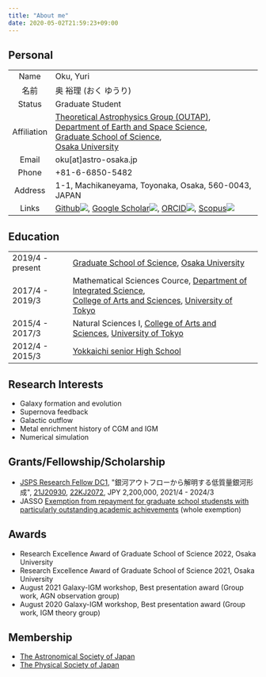 ```yaml
---
title: "About me"
date: 2020-05-02T21:59:23+09:00
---
```


## Personal

| | |
|:-----------:|:-----------|
|Name | Oku, Yuri|
|名前| 奥 裕理 (おく ゆうり)|
|Status | Graduate Student|
|Affiliation | [Theoretical Astrophysics Group (OUTAP)](https://astro-osaka.jp/OUTAP/index.html), <br>[Department of Earth and Space Science](http://www.ess.sci.osaka-u.ac.jp/index.html), <br>[Graduate School of Science](https://www.sci.osaka-u.ac.jp/ja/), <br>[Osaka University](https://www.osaka-u.ac.jp/ja)|
|Email | oku[at]astro-osaka.jp|
|Phone | +81-6-6850-5482|
|Address| 1-1, Machikaneyama, Toyonaka, Osaka, 560-0043, JAPAN|
  |Links | [<span class="icon">Github</span><img class="icon" src="icon/github.svg">](https://github.com/YuriOku), [<span class="icon">Google Scholar</span><img class="icon" src="icon/google-scholar.svg">](https://scholar.google.co.jp/citations?user=Gf8vm28AAAAJ&hl=ja), [<span class="icon">ORCID</span><img class="icon" src="icon/orcid.svg">](https://orcid.org/0000-0002-5712-6865), [<span class="icon">Scopus</span><img class="icon" src="icon/scopus.svg">](https://www.scopus.com/authid/detail.uri?authorId=57216936867)|

## Education

| | |
|:--|:--|
|2019/4 - present | [Graduate School of Science](https://www.sci.osaka-u.ac.jp/ja/), [Osaka University](https://www.osaka-u.ac.jp/ja)|
|2017/4 - 2019/3 | Mathematical Sciences Cource, [Department of Integrated Science](http://www.integrated.c.u-tokyo.ac.jp/),<br> [College of Arts and Sciences](https://www.c.u-tokyo.ac.jp/index.html), [University of Tokyo](https://www.u-tokyo.ac.jp/ja/index.html)|
|2015/4 - 2017/3 | Natural Sciences I, [College of Arts and Sciences](https://www.c.u-tokyo.ac.jp/index.html), [University of Tokyo](https://www.u-tokyo.ac.jp/ja/index.html)|
|2012/4 - 2015/3 | [Yokkaichi senior High School](http://www.shiko.ed.jp/) |

## Research Interests

- Galaxy formation and evolution
- Supernova feedback
- Galactic outflow
- Metal enrichment history of CGM and IGM
- Numerical simulation

## Grants/Fellowship/Scholarship

- [JSPS Research Fellow DC1](https://www.jsps.go.jp/english/e-pd/index.html), "銀河アウトフローから解明する低質量銀河形成", [21J20930](https://kaken.nii.ac.jp/grant/KAKENHI-PROJECT-21J20930/), [22KJ2072](https://kaken.nii.ac.jp/ja/grant/KAKENHI-PROJECT-22KJ2072/), JPY 2,200,000, 2021/4 - 2024/3
- JASSO [Exemption from repayment for graduate school studensts with particularly outstanding academic achievements](https://www.jasso.go.jp/shogakukin/taiyochu/gyosekimenjyo/gaiyo.html) (whole exemption)

## Awards

- Research Excellence Award of Graduate School of Science 2022, Osaka University
- Research Excellence Award of Graduate School of Science 2021, Osaka University
- August 2021 Galaxy-IGM workshop, Best presentation award (Group work, AGN observation group)
- August 2020 Galaxy-IGM workshop, Best presentation award (Group work, IGM theory group)

## Membership

- [The Astronomical Society of Japan](https://www.asj.or.jp/index.html)
- [The Physical Society of Japan](https://jps.or.jp/)